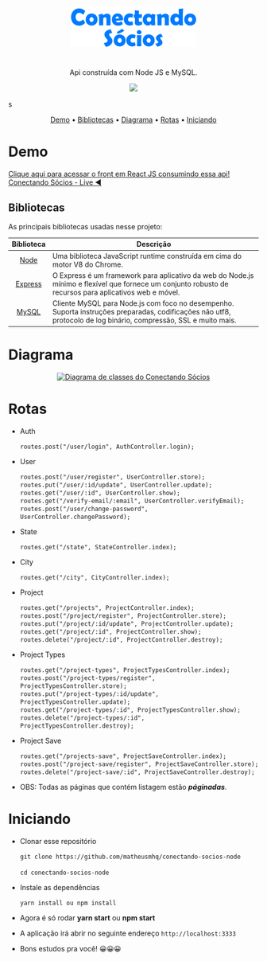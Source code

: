 <p  align="center">
<a href="https://conectando-socios.netlify.app/">
		<img src="/images/logo.png" alt="Logo Conectando Sócios" title="Logo Conectando Sócios" />
	</a>
</p>

#

<p align="center">
  Api construída com Node JS e MySQL.
</p>

<p align="center">
    <a href="https://github.com/matheusmhq/conectando-socios-react-js/blob/main/LICENSE" alt="license">
        <img src="https://img.shields.io/github/license/matheusmhq/tmdb-react-js?style=plastic" />
    </a>
</p>
s
<p align="center">
  <a href="#demo">Demo</a> •
  <a href="#bibliotecas">Bibliotecas</a> •
    <a href="#diagrama">Diagrama</a> •
  <a href="#rotas">Rotas</a> •
  <a href="#iniciando">Iniciando</a>   
</p>

# Demo

[Clique aqui para acessar o front em React JS consumindo essa api! Conectando Sócios - Live ◀️](https://conectando-socios.netlify.app/)

## Bibliotecas

As principais bibliotecas usadas nesse projeto:

| Biblioteca             | Descrição   |
| :-------------:|--------------|
| [Node](https://nodejs.org/) | Uma biblioteca JavaScript runtime construída em cima do motor V8 do Chrome. |
| [Express](https://expressjs.com/) | O Express é um framework para aplicativo da web do Node.js mínimo e flexível que fornece um conjunto robusto de recursos para aplicativos web e móvel. |
| [MySQL](https://github.com/sidorares/node-mysql2) | Cliente MySQL para Node.js com foco no desempenho. Suporta instruções preparadas, codificações não utf8, protocolo de log binário, compressão, SSL e muito mais. |

# Diagrama

<p  align="center">
<a href="https://conectando-socios.netlify.app/">
		<img src="/images/diagram_class.jpg" alt="Diagrama de classes do Conectando Sócios" title="Diagrama de calsses do Conectando Sócios" />
	</a>
</p>

# Rotas

- Auth 
    ```
    routes.post("/user/login", AuthController.login);
    ```

- User
    ```
    routes.post("/user/register", UserController.store);
    routes.put("/user/:id/update", UserController.update);
    routes.get("/user/:id", UserController.show);
    routes.get("/verify-email/:email", UserController.verifyEmail);
    routes.post("/user/change-password", UserController.changePassword);
    ```

- State
    ```
    routes.get("/state", StateController.index);
    ```

- City
    ```
    routes.get("/city", CityController.index);
    ```

- Project
    ```
    routes.get("/projects", ProjectController.index);
    routes.post("/project/register", ProjectController.store);
    routes.put("/project/:id/update", ProjectController.update);
    routes.get("/project/:id", ProjectController.show);
    routes.delete("/project/:id", ProjectController.destroy);
    ```

- Project Types
    ```
    routes.get("/project-types", ProjectTypesController.index);
    routes.post("/project-types/register", ProjectTypesController.store);
    routes.put("/project-types/:id/update", ProjectTypesController.update);
    routes.get("/project-types/:id", ProjectTypesController.show);
    routes.delete("/project-types/:id", ProjectTypesController.destroy);
    ```

- Project Save
    ```
    routes.get("/projects-save", ProjectSaveController.index);
    routes.post("/project-save/register", ProjectSaveController.store);
    routes.delete("/project-save/:id", ProjectSaveController.destroy);
    ```

- OBS: Todas as páginas que contém listagem estão **_páginadas_**.

# Iniciando

- Clonar esse repositório

  ```
  git clone https://github.com/matheusmhq/conectando-socios-node

  cd conectando-socios-node
  ```

- Instale as dependências

  ```
  yarn install ou npm install
  ```

- Agora é só rodar **yarn start** ou **npm start**

- A aplicação irá abrir no seguinte endereço `http://localhost:3333`

- Bons estudos pra você! 😀😀😀

